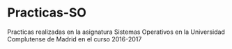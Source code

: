 # Practicas-SO
Practicas realizadas en la asignatura Sistemas Operativos en la Universidad Complutense de Madrid en el curso 2016-2017
